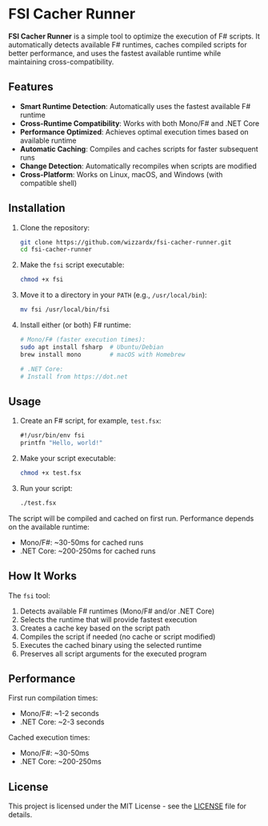 # FSI Cacher Runner

**FSI Cacher Runner** is a simple tool to optimize the execution of F# scripts. It automatically detects available F# runtimes, caches compiled scripts for better performance, and uses the fastest available runtime while maintaining cross-compatibility.

## Features

- **Smart Runtime Detection**: Automatically uses the fastest available F# runtime
- **Cross-Runtime Compatibility**: Works with both Mono/F# and .NET Core
- **Performance Optimized**: Achieves optimal execution times based on available runtime
- **Automatic Caching**: Compiles and caches scripts for faster subsequent runs
- **Change Detection**: Automatically recompiles when scripts are modified
- **Cross-Platform**: Works on Linux, macOS, and Windows (with compatible shell)

## Installation

1. Clone the repository:
   ```bash
   git clone https://github.com/wizzardx/fsi-cacher-runner.git
   cd fsi-cacher-runner
   ```

2. Make the `fsi` script executable:
   ```bash
   chmod +x fsi
   ```

3. Move it to a directory in your `PATH` (e.g., `/usr/local/bin`):
   ```bash
   mv fsi /usr/local/bin/fsi
   ```

4. Install either (or both) F# runtime:
   ```bash
   # Mono/F# (faster execution times):
   sudo apt install fsharp  # Ubuntu/Debian
   brew install mono        # macOS with Homebrew

   # .NET Core:
   # Install from https://dot.net
   ```

## Usage

1. Create an F# script, for example, `test.fsx`:
   ```fsharp
   #!/usr/bin/env fsi
   printfn "Hello, world!"
   ```

2. Make your script executable:
   ```bash
   chmod +x test.fsx
   ```

3. Run your script:
   ```bash
   ./test.fsx
   ```

The script will be compiled and cached on first run. Performance depends on the available runtime:
- Mono/F#: ~30-50ms for cached runs
- .NET Core: ~200-250ms for cached runs

## How It Works

The `fsi` tool:
1. Detects available F# runtimes (Mono/F# and/or .NET Core)
2. Selects the runtime that will provide fastest execution
3. Creates a cache key based on the script path
4. Compiles the script if needed (no cache or script modified)
5. Executes the cached binary using the selected runtime
6. Preserves all script arguments for the executed program

## Performance

First run compilation times:
- Mono/F#: ~1-2 seconds
- .NET Core: ~2-3 seconds

Cached execution times:
- Mono/F#: ~30-50ms
- .NET Core: ~200-250ms

## License

This project is licensed under the MIT License - see the [LICENSE](LICENSE) file for details.
